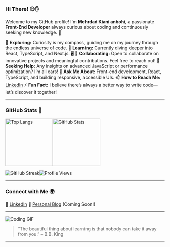 ### Hi There! 😊✋

Welcome to my GitHub profile! I'm **Mehrdad Kiani anbohi**, a passionate **Front-End Developer** always curious about coding and continuously seeking new knowledge. 🚀

🔭 **Exploring:** Curiosity is my compass, guiding me on my journey through the endless universe of code.
🌱 **Learning:** Currently diving deeper into React, TypeScript, and Next.js. 🖥️
👯 **Collaborating:** Open to collaborate on innovative projects and meaningful contributions. Feel free to reach out!
🤔 **Seeking Help:** Any insights on advanced JavaScript or performance optimization? I’m all ears!
💬 **Ask Me About:** Front-end development, React, TypeScript, and building responsive, accessible UIs.
📫 **How to Reach Me:** [LinkedIn](https://www.linkedin.com/in/mehrdad-kiani-287626175/)
⚡ **Fun Fact:** I believe there’s always a better way to write code—let’s discover it together!

---

### GitHub Stats 🚀

<p style="display: flex; align-items: center;">
  <img alt="Top Langs" height="150px" src="https://github-readme-stats.vercel.app/api/top-langs/?username=kianianbohi&layout=compact&show_icons=true&theme=dark" />
  <img alt="GitHub Stats" height="150px" src="https://github-readme-stats.vercel.app/api?username=kianianbohi&theme=dark&show_icons=true" />
</p>

<p style="display: flex; align-items: center;">
  <img src="https://github-readme-streak-stats.herokuapp.com/?user=kianianbohi&theme=dark" alt="GitHub Streak" />
  <img src="https://komarev.com/ghpvc/?username=muhamadzolfaghari&color=blue" alt="Profile Views" />
</p>

---

### Connect with Me 🌍

💼 [LinkedIn](https://www.linkedin.com/in/mehrdad-kiani-287626175/)
📝 [Personal Blog](#) (Coming Soon!)

---

![Coding GIF](https://media.giphy.com/media/qgQUggAC3Pfv687qPC/giphy.gif)

> “The beautiful thing about learning is that nobody can take it away from you.” – B.B. King

---
